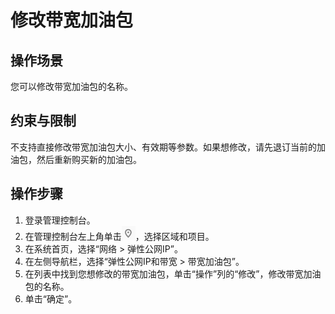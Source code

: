 # 修改带宽加油包<a name="bandwidthpk_0004"></a>

## 操作场景<a name="zh-cn_topic_0141912558_section15598193716333"></a>

您可以修改带宽加油包的名称。

## 约束与限制<a name="zh-cn_topic_0141912558_section112720549210"></a>

不支持直接修改带宽加油包大小、有效期等参数。如果想修改，请先退订当前的加油包，然后重新购买新的加油包。

## 操作步骤<a name="zh-cn_topic_0141912558_section61611234143615"></a>

1.  登录管理控制台。
2.  在管理控制台左上角单击![](figures/icon-region.png)，选择区域和项目。
3.  在系统首页，选择“网络 \> 弹性公网IP”。
4.  在左侧导航栏，选择“弹性公网IP和带宽 \> 带宽加油包”。
5.  在列表中找到您想修改的带宽加油包，单击“操作”列的“修改”，修改带宽加油包的名称。
6.  单击“确定”。

